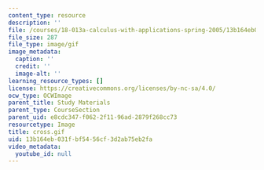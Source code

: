 ```yaml
---
content_type: resource
description: ''
file: /courses/18-013a-calculus-with-applications-spring-2005/13b164eb031fbf5456cf3d2ab75eb2fa_cross.gif
file_size: 287
file_type: image/gif
image_metadata:
  caption: ''
  credit: ''
  image-alt: ''
learning_resource_types: []
license: https://creativecommons.org/licenses/by-nc-sa/4.0/
ocw_type: OCWImage
parent_title: Study Materials
parent_type: CourseSection
parent_uid: e8cdc347-f062-2f11-96ad-2879f268cc73
resourcetype: Image
title: cross.gif
uid: 13b164eb-031f-bf54-56cf-3d2ab75eb2fa
video_metadata:
  youtube_id: null
---
```

